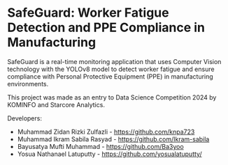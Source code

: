 # SafeGuard: Worker Fatigue Detection and PPE Compliance in Manufacturing

SafeGuard is a real-time monitoring application that uses Computer Vision technology with the YOLOv8 model to detect worker fatigue and ensure compliance with Personal Protective Equipment (PPE) in manufacturing environments. 

This project was made as an entry to Data Science Competition 2024 by KOMINFO and Starcore Analytics.

Developers:

- Muhammad Zidan Rizki Zulfazli - https://github.com/knpa723
- Muhammad Ikram Sabila Rasyad - https://github.com/Ikram-sabila
- Bayusatya Mufti Muhammad - https://github.com/Ba3yoo
- Yosua Nathanael Latuputty - https://github.com/yosualatuputty/



